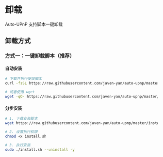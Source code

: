 # 卸载

Auto-UPnP 支持脚本一键卸载


## 卸载方式

### 方式一：一键卸载脚本（推荐）

#### 自动安装
```bash
# 下载并执行安装脚本
curl -fsSL https://raw.githubusercontent.com/javen-yan/auto-upnp/master/install.sh | sudo bash -s -- --uninstall -y

# 或者使用 wget
wget -qO- https://raw.githubusercontent.com/javen-yan/auto-upnp/master/install.sh | sudo bash -s -- --uninstall -y
```

#### 分步安装
```bash
# 1. 下载安装脚本
wget https://raw.githubusercontent.com/javen-yan/auto-upnp/master/install.sh

# 2. 设置执行权限
chmod +x install.sh

# 3. 执行安装
sudo ./install.sh --uninstall -y
```

